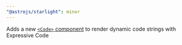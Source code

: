 ```yaml
---
"@astrojs/starlight": minor
---
```


Adds a new [`<Code>` component](https://starlight.astro.build/guides/components/#code) to render dynamic code strings with Expressive Code
